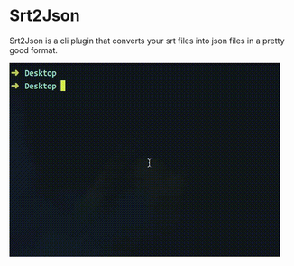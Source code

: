 # Srt2Json

Srt2Json is a cli plugin that converts your srt files into json files in a pretty good format.

![Srt2Json Preview](docs/preview.gif 'Srt2Json Preview')
